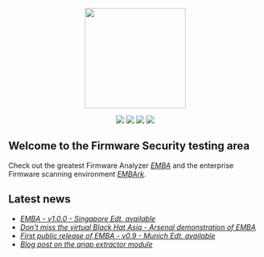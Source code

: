 <p align="center">
  <img src="https://raw.githubusercontent.com/e-m-b-a/emba/master/helpers/emba.svg" width="200"/>
</p>
<p align="center">
  <a href="https://github.com/e-m-b-a/emba/stargazers"><img src="https://img.shields.io/github/stars/e-m-b-a/emba?label=Stars"></a>
  <a href="https://github.com/e-m-b-a/emba/network/members"><img src="https://img.shields.io/github/forks/e-m-b-a/emba?label=Forks"></a>
  <a href="https://hub.docker.com/r/embeddedanalyzer/emba"><img src="https://img.shields.io/docker/pulls/embeddedanalyzer/emba"></a>
  <a href="https://twitter.com/intent/tweet?text=Check%20out%20EMBA%20-%20The%20Firmware%20security%20scanner!%20https://github.com/e-m-b-a/emba"><img src="https://img.shields.io/twitter/url.svg?style=social&url=https%3A%2F%2Fgithub.com%2Fe-m-b-a%2Femba"></a>
</p>

## Welcome to the Firmware Security testing area

Check out the greatest Firmware Analyzer [*EMBA*](https://github.com/e-m-b-a/emba) and the enterprise Firmware scanning environment [*EMBArk*](https://github.com/e-m-b-a/embark).

## Latest news

* [*EMBA - v1.0.0 - Singapore Edt. available*](https://github.com/e-m-b-a/emba/releases/tag/1.0.0-Singapore-Edt)
* [*Don't miss the virtual Black Hat Asia - Arsenal demonstration of EMBA*](https://www.blackhat.com/asia-22/arsenal/schedule/index.html#emba-open-source-firmware-security-testing-26210)
* [*First public release of EMBA - v0.9 - Munich Edt. available*](https://github.com/e-m-b-a/emba/releases/tag/0.9.0-MunichEdt)
* [*Blog post on the qnap extractor module*](https://www.securefirmware.de/posts/qnap_decryptor/)
